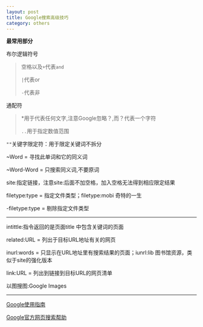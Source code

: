 ```yaml
---
layout: post
title: Google搜索高级技巧
category: others
---
```

**最常用部分**

布尔逻辑符号

> 空格以及`+`代表`and`
> 
> `|`代表or
> 
> `-`代表非

通配符

> \*用于代表任何文字,注意Google忽略？,而？代表一个字符
> 
> `..`用于指定数值范围

`""`关键字限定符：用于限定关键词不拆分

~Word = 寻找此单词和它的同义词

~Word-Word = 只搜索同义词,不要原词

site:指定链接，注意site:后面不加空格，加入空格无法得到相应限定结果

filetype:type = 指定文件类型；filetype:mobi  奇特的一生

-filetype:type = 剔除指定文件类型

---

intittle:指令返回的是页面title 中包含关键词的页面

related:URL = 列出于目标URL地址有关的网页

inurl:words = 只显示在URL地址里有搜索结果的页面；iunrl:lib   图书馆资源，类似于site的强化版本

link:URL = 列出到链接到目标URL的网页清单

以图搜图:Google Images



---

[Google使用指南](https://www.google.com/intl/zh-TW_ALL/insidesearch/tipstricks/all.html)

[Google官方网页搜索帮助](https://support.google.com/websearch/?hl=zh-Hans#topic=3378866)
